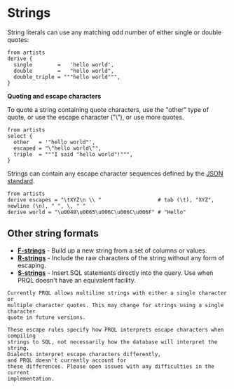 # Strings

String literals can use any matching odd number of either single or double
quotes:

```prql
from artists
derive {
  single        =   'hello world',
  double        =   "hello world",
  double_triple = """hello world""",
}
```

**Quoting and escape characters**

To quote a string containing quote characters, use the "other" type of quote, or
use the escape character ("\\"), or use more quotes.

```prql
from artists
select {
  other   = '"hello world"',
  escaped = "\"hello world\"",
  triple  = """I said "hello world"!""",
}
```

Strings can contain any escape character sequences defined by the
[JSON standard](https://www.ecma-international.org/publications-and-standards/standards/ecma-404/).

```prql
from artists
derive escapes = "\tXYZ\n \\ "                  # tab (\t), "XYZ", newline (\n), " ", \, " "
derive world = "\u0048\u0065\u006C\u006C\u006F" # "Hello"
```

## Other string formats

- [**F-strings**](./f-strings.md) - Build up a new string from a set of columns
  or values.
- [**R-strings**](./r-strings) - Include the raw characters of the string
  without any form of escaping.
- [**S-strings**](./s-strings.md) - Insert SQL statements directly into the
  query. Use when PRQL doesn't have an equivalent facility.

```admonish warning
Currently PRQL allows multiline strings with either a single character or
multiple character quotes. This may change for strings using a single character
quote in future versions.
```

```admonish note
These escape rules specify how PRQL interprets escape characters when compiling
strings to SQL, not necessarily how the database will interpret the string.
Dialects interpret escape characters differently,
and PRQL doesn't currently account for
these differences. Please open issues with any difficulties in the current
implementation.
```
